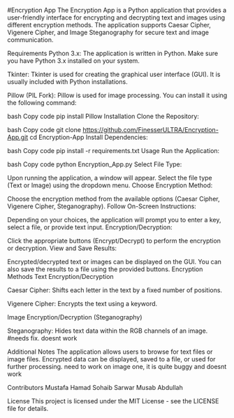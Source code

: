 #Encryption App
The Encryption App is a Python application that provides a user-friendly interface for encrypting and decrypting text and images using different encryption methods. The application supports Caesar Cipher, Vigenere Cipher, and Image Steganography for secure text and image communication.

Requirements
Python 3.x: The application is written in Python. Make sure you have Python 3.x installed on your system.

Tkinter: Tkinter is used for creating the graphical user interface (GUI). It is usually included with Python installations.

Pillow (PIL Fork): Pillow is used for image processing. You can install it using the following command:

bash
Copy code
pip install Pillow
Installation
Clone the Repository:

bash
Copy code
git clone https://github.com/FinesserULTRA/Encryption-App.git
cd Encryption-App
Install Dependencies:

bash
Copy code
pip install -r requirements.txt
Usage
Run the Application:

bash
Copy code
python Encryption_App.py
Select File Type:

Upon running the application, a window will appear. Select the file type (Text or Image) using the dropdown menu.
Choose Encryption Method:

Choose the encryption method from the available options (Caesar Cipher, Vigenere Cipher, Steganography).
Follow On-Screen Instructions:

Depending on your choices, the application will prompt you to enter a key, select a file, or provide text input.
Encryption/Decryption:

Click the appropriate buttons (Encrypt/Decrypt) to perform the encryption or decryption.
View and Save Results:

Encrypted/decrypted text or images can be displayed on the GUI. You can also save the results to a file using the provided buttons.
Encryption Methods
Text Encryption/Decryption

Caesar Cipher:
Shifts each letter in the text by a fixed number of positions.

Vigenere Cipher:
Encrypts the text using a keyword.


Image Encryption/Decryption (Steganography)

Steganography:
Hides text data within the RGB channels of an image.
#needs fix. doesnt work

Additional Notes
The application allows users to browse for text files or image files.
Encrypted data can be displayed, saved to a file, or used for further processing.
need to work on image one, it is quite buggy and doesnt work


Contributors
Mustafa Hamad
Sohaib Sarwar
Musab Abdullah

License
This project is licensed under the MIT License - see the LICENSE file for details.
